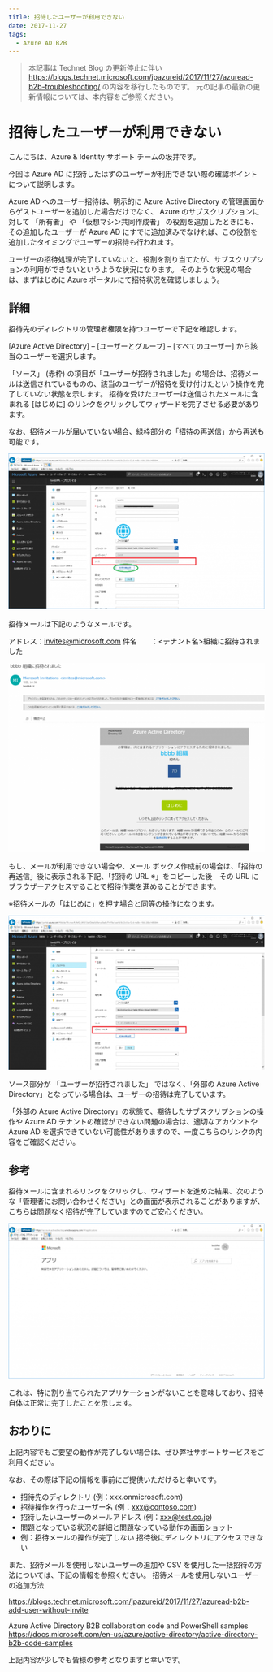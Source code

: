 ```yaml
---
title: 招待したユーザーが利用できない
date: 2017-11-27
tags:
  - Azure AD B2B
---
```


> 本記事は Technet Blog の更新停止に伴い https://blogs.technet.microsoft.com/jpazureid/2017/11/27/azuread-b2b-troubleshooting/ の内容を移行したものです。
> 元の記事の最新の更新情報については、本内容をご参照ください。

# 招待したユーザーが利用できない

こんにちは、Azure & Identity サポート チームの坂井です。

今回は Azure AD に招待したはずのユーザーが利用できない際の確認ポイントについて説明します。

Azure AD へのユーザー招待は、明示的に Azure Active Directory の管理画面からゲストユーザーを追加した場合だけでなく、 Azure のサブスクリプションに対して 「所有者」 や 「仮想マシン共同作成者」 の役割を追加したときにも、その追加したユーザーが Azure AD にすでに追加済みでなければ、この役割を追加したタイミングでユーザーの招待も行われます。

ユーザーの招待処理が完了していないと、役割を割り当てたが、サブスクリプションの利用ができないというような状況になります。
そのような状況の場合は、まずはじめに Azure ポータルにて招待状況を確認しましょう。

## 詳細

招待先のディレクトリの管理者権限を持つユーザーで下記を確認します。

[Azure Active Directory] – [ユーザーとグループ] – [すべてのユーザー] から該当のユーザーを選択します。

「ソース」 (赤枠) の項目が「ユーザーが招待されました」の場合は、招待メールは送信されているものの、該当のユーザーが招待を受け付けたという操作を完了していない状態を示します。
招待を受けたユーザーは送信されたメールに含まれる [はじめに] のリンクをクリックしてウィザードを完了させる必要があります。

なお、招待メールが届いていない場合、緑枠部分の「招待の再送信」から再送も可能です。

![](./azuread-b2b-troubleshooting/resend.png)

招待メールは下記のようなメールです。

<!-- textlint-disable -->
アドレス：invites@microsoft.com
件名　　：<テナント名>組織に招待されました

![](./azuread-b2b-troubleshooting/sampleEmail.png)
<!-- textlint-enable -->

もし、メールが利用できない場合や、メール ボックス作成前の場合は、「招待の再送信」後に表示される下記、「招待の URL ※」をコピーした後　その URL にブラウザーアクセスすることで招待作業を進めることができます。

※招待メールの「はじめに」を押す場合と同等の操作になります。

![](./azuread-b2b-troubleshooting/invitationURL.png)

ソース部分が 「ユーザーが招待されました」 ではなく、「外部の Azure Active Directory」となっている場合は、ユーザーの招待は完了しています。

「外部の Azure Active Directory」の状態で、期待したサブスクリプションの操作や Azure AD テナントの確認ができない問題の場合は、適切なアカウントや Azure AD を選択できていない可能性がありますので、一度こちらのリンクの内容をご確認ください。

## 参考

招待メールに含まれるリンクをクリックし、ウィザードを進めた結果、次のような「管理者にお問い合わせください」との画面が表示されることがありますが、こちらは問題なく招待が完了していますのでご安心ください。

![](./azuread-b2b-troubleshooting/accesspanel.png)

これは、特に割り当てられたアプリケーションがないことを意味しており、招待自体は正常に完了したことを示します。

## おわりに

上記内容でもご要望の動作が完了しない場合は、ぜひ弊社サポートサービスをご利用ください。

なお、その際は下記の情報を事前にご提供いただけると幸いです。

<!-- textlint-disable -->
- 招待先のディレクトリ (例：xxx.onmicrosoft.com)
- 招待操作を行ったユーザー名 (例：xxx@contoso.com)
- 招待したいユーザーのメールアドレス (例：xxx@test.co.jp)
- 問題となっている状況の詳細と問題なっている動作の画面ショット
- 例：招待メールの操作が完了しない
          招待後にディレクトリにアクセスできない
<!-- textlint-enable -->

また、招待メールを使用しないユーザーの追加や CSV を使用した一括招待の方法については、下記の情報を参照ください。
招待メールを使用しないユーザーの追加方法

https://blogs.technet.microsoft.com/jpazureid/2017/11/27/azuread-b2b-add-user-without-invite

Azure Active Directory B2B collaboration code and PowerShell samples
https://docs.microsoft.com/en-us/azure/active-directory/active-directory-b2b-code-samples

上記内容が少しでも皆様の参考となりますと幸いです。
